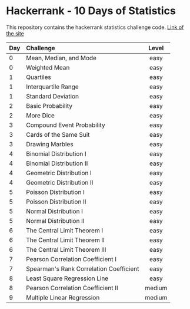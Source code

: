 # Hackerrank - 10 Days of Statistics 

This repository contains the hackerrank statistics challenge code.
[Link of the site](https://www.hackerrank.com/domains/tutorials/10-days-of-statistics)


| Day           | Challenge                               | Level |
| :------------ |:--------------------------------------- |:-----:|
| 0             | Mean, Median, and Mode                  | easy  |
| 0             | Weighted Mean                           | easy  |
| 1             | Quartiles                               | easy  |
| 1             | Interquartile Range                     | easy  |
| 1             | Standard Deviation                      | easy  |
| 2             | Basic Probability                       | easy  |
| 2             | More Dice                               | easy  |
| 3             | Compound Event Probability              | easy  |
| 3             | Cards of the Same Suit                  | easy  |
| 3             | Drawing Marbles                         | easy  |
| 4             | Binomial Distribution I                 | easy  |
| 4             | Binomial Distribution II                | easy  |
| 4             | Geometric Distribution I                | easy  |
| 4             | Geometric Distribution II               | easy  |
| 5             | Poisson Distribution I                  | easy  |
| 5             | Poisson Distribution II                 | easy  |
| 5             | Normal Distribution I                   | easy  |
| 5             | Normal Distribution II                  | easy  |
| 6             | The Central Limit Theorem I             | easy  |
| 6             | The Central Limit Theorem II            | easy  |
| 6             | The Central Limit Theorem III           | easy  |
| 7             | Pearson Correlation Coefficient I       | easy  |
| 7             | Spearman's Rank Correlation Coefficient | easy  |
| 8             | Least Square Regression Line            | easy  |
| 8             | Pearson Correlation Coefficient II      | medium|
| 9             | Multiple Linear Regression              | medium|